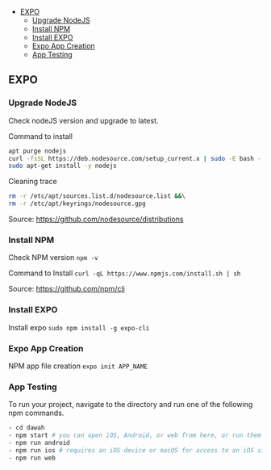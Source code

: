 - [EXPO](#expo)
  - [Upgrade NodeJS](#upgrade-nodejs)
  - [Install NPM](#install-npm)
  - [Install EXPO](#install-expo)
  - [Expo App Creation](#expo-app-creation)
  - [App Testing](#app-testing)

## EXPO

### Upgrade NodeJS
Check nodeJS version and upgrade to latest. 

Command to install
```bash
apt purge nodejs
curl -fsSL https://deb.nodesource.com/setup_current.x | sudo -E bash - &&\
sudo apt-get install -y nodejs
```
Cleaning trace
```bash
rm -r /etc/apt/sources.list.d/nodesource.list &&\
rm -r /etc/apt/keyrings/nodesource.gpg
```
Source: https://github.com/nodesource/distributions
### Install NPM

Check NPM version `npm -v`

Command to Install `curl -qL https://www.npmjs.com/install.sh | sh`

Source: https://github.com/npm/cli

### Install EXPO

Install expo `sudo npm install -g expo-cli`

### Expo App Creation

NPM app file creation `expo init APP_NAME`


### App Testing

To run your project, navigate to the directory and run one of the following npm commands.
```bash
- cd dawah
- npm start # you can open iOS, Android, or web from here, or run them directly with the commands below.
- npm run android
- npm run ios # requires an iOS device or macOS for access to an iOS simulator
- npm run web
```
